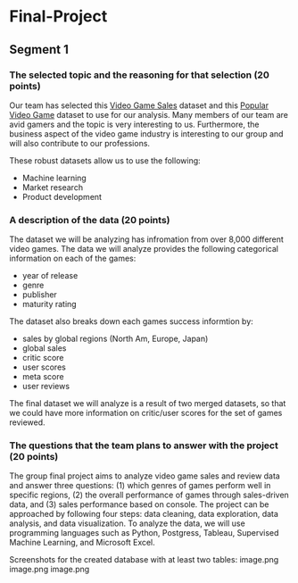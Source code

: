# Final-Project

## Segment 1

### The selected topic and the reasoning for that selection (20 points)

Our team has selected this [Video Game Sales](https://www.kaggle.com/datasets/ibriiee/video-games-sales-dataset-2022-updated-extra-feat) dataset and this [Popular Video Game](https://data.world/yansian/popular-video-games) dataset to use for our analysis. Many members of our team are avid gamers and the topic is very interesting to us. Furthermore, the business aspect of the video game industry is interesting to our group and will also contribute to our professions. 

These robust datasets allow us to use the following: 
- Machine learning
- Market research
- Product development

### A description of the data (20 points)
The dataset we will be analyzing has infromation from over 8,000 different video games. The data we will analyze provides the following categorical information on each of the games: 
- year of release 
- genre 
- publisher
- maturity rating 

The dataset also breaks down each games success informtion by:
- sales by global regions (North Am, Europe, Japan)
- global sales
- critic score
- user scores
- meta score
- user reviews

The final dataset we will analyze is a result of two merged datasets, so that we could have more information on critic/user scores for the set of games reviewed. 

### The questions that the team plans to answer with the project (20 points)
The group final project aims to analyze video game sales and review data and answer three questions: (1) which genres of games perform well in specific regions, (2) the overall performance of games through sales-driven data, and (3) sales performance based on console. The project can be approached by following four steps: data cleaning, data exploration, data analysis, and data visualization. To analyze the data, we will use programming languages such as Python, Postgress, Tableau, Supervised Machine Learning, and Microsoft Excel. 

Screenshots for the created database with at least two tables:
image.png
image.png
image.png
